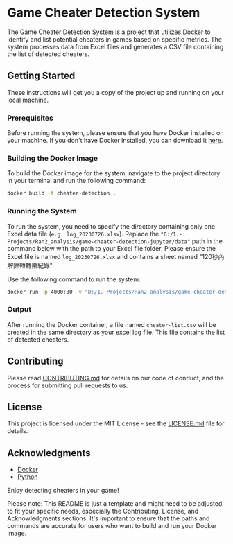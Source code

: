 # Game Cheater Detection System

The Game Cheater Detection System is a project that utilizes Docker to identify and list potential cheaters in games based on specific metrics. The system processes data from Excel files and generates a CSV file containing the list of detected cheaters.

## Getting Started

These instructions will get you a copy of the project up and running on your local machine.

### Prerequisites

Before running the system, please ensure that you have Docker installed on your machine. If you don't have Docker installed, you can download it [here](https://www.docker.com/get-started).

### Building the Docker Image

To build the Docker image for the system, navigate to the project directory in your terminal and run the following command:

```bash
docker build -t cheater-detection .
```

### Running the System

To run the system, you need to specify the directory containing only one Excel data file (`e.g. log_20230726.xlsx`). Replace the `"D:/1.-Projects/Ran2_analysis/game-cheater-detection-jupyter/data"` path in the command below with the path to your Excel file folder. Please ensure the Excel file is named `log_20230726.xlsx` and contains a sheet named "120秒內解除轉轉樂紀錄".

Use the following command to run the system:

```bash
docker run -p 4000:80 -v "D:/1.-Projects/Ran2_analysis/game-cheater-detection-jupyter/data":/app/data cheater-detection
```

### Output

After running the Docker container, a file named `cheater-list.csv` will be created in the same directory as your excel log file. This file contains the list of detected cheaters.

## Contributing

Please read [CONTRIBUTING.md](CONTRIBUTING.md) for details on our code of conduct, and the process for submitting pull requests to us.

## License

This project is licensed under the MIT License - see the [LICENSE.md](LICENSE.md) file for details.

## Acknowledgments

* [Docker](https://www.docker.com/what-docker)
* [Python](https://www.python.org/)

Enjoy detecting cheaters in your game!

Please note: This README is just a template and might need to be adjusted to fit your specific needs, especially the Contributing, License, and Acknowledgments sections. It's important to ensure that the paths and commands are accurate for users who want to build and run your Docker image.
